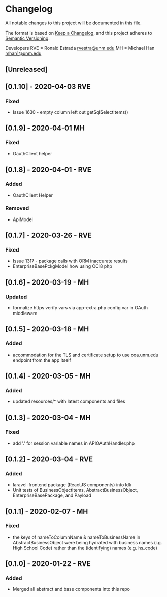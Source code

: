 # Changelog
All notable changes to this project will be documented in this file.

The format is based on [Keep a Changelog](https://keepachangelog.com/en/1.0.0/),
and this project adheres to [Semantic Versioning](https://semver.org/spec/v2.0.0.html).

Developers
RVE = Ronald Estrada <rvestra@unm.edu>
MH = Michael Han <mhan1@unm.edu>

## [Unreleased]

## [0.1.10] - 2020-04-03 RVE
### Fixed
- Issue 1630 - empty column left out getSqlSelectItems()


## [0.1.9] - 2020-04-01 MH
### Fixed
- OauthClient helper

## [0.1.8] - 2020-04-01 - RVE
### Added
- OauthClient Helper
### Removed
- ApiModel


## [0.1.7] - 2020-03-26 - RVE
### Fixed
- Issue 1317 - package calls with ORM inaccurate results
- EnterpriseBasePckgModel how using OCI8 php

## [0.1.6] - 2020-03-19 - MH
### Updated
- formalize https verify vars via app-extra.php config var in OAuth middleware

## [0.1.5] - 2020-03-18 - MH
### Added
- accommodation for the TLS and certificate setup to use coa.unm.edu endpoint from the app itself

## [0.1.4] - 2020-03-05 - MH
### Added
- updated resources/* with latest components and files

## [0.1.3] - 2020-03-04 - MH
### Fixed
- add '.' for session variable names in APIOAuthHandler.php

## [0.1.2] - 2020-03-04 - RVE
### Added
- laravel-frontend package (ReactJS components) into ldk
- Unit tests of BusinessObjectItems, AbstractBusinessObject, EnterpriseBasePackage, and Payload

## [0.1.1] - 2020-02-07 - MH
### Fixed
- the keys of nameToColumnName & nameToBusinessName in AbstractBusinessObject were being hydrated with business names (i.g. High School Code) rather than the (identifying) names (e.g. hs_code)

## [0.1.0] - 2020-01-22 - RVE
### Added
- Merged all abstract and base components into this repo
